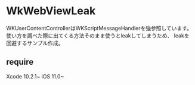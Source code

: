 # WkWebViewLeak

WKUserContentControllerはWKScriptMessageHandlerを強参照しています。
使い方を調べた際に出てくる方法そのまま使うとleakしてしまうため、
leakを回避するサンプル作成。

## require

Xcode 10.2.1~
iOS 11.0~
